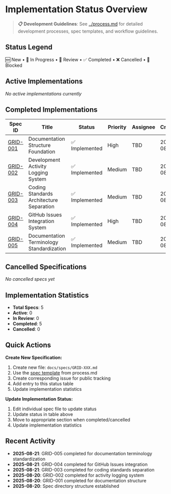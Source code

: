 # Implementation Status Overview

> **📋 Development Guidelines**: See [../process.md](../process.md) for detailed development processes, spec templates, and workflow guidelines.

## Status Legend
🆕 New • 🔄 In Progress • 👀 Review • ✅ Completed • ❌ Cancelled • 🔴 Blocked

## Active Implementations

*No active implementations currently*

## Completed Implementations

| Spec ID | Title | Status | Priority | Assignee | Created |
|---------|-------|--------|----------|----------|---------|
| [GRID-001](./GRID-001.md) | Documentation Structure Foundation | ✅ Implemented | High | TBD | 2025-08-20 |
| [GRID-002](./GRID-002.md) | Development Activity Logging System | ✅ Implemented | Medium | TBD | 2025-08-20 |
| [GRID-003](./GRID-003.md) | Coding Standards Architecture Separation | ✅ Implemented | Medium | TBD | 2025-08-21 |
| [GRID-004](./GRID-004.md) | GitHub Issues Integration System | ✅ Implemented | High | TBD | 2025-08-21 |
| [GRID-005](./GRID-005.md) | Documentation Terminology Standardization | ✅ Implemented | Medium | TBD | 2025-08-21 |

## Cancelled Specifications
*No cancelled specs yet*

## Implementation Statistics
- **Total Specs**: 5
- **Active**: 0
- **In Review**: 0
- **Completed**: 5
- **Cancelled**: 0

## Quick Actions

**Create New Specification:**
1. Create new file: `docs/specs/GRID-XXX.md`
2. Use the [spec template](../process.md#spec-template) from process.md
3. Create corresponding issue for public tracking
4. Add entry to this status table
5. Update implementation statistics

**Update Implementation Status:**
1. Edit individual spec file to update status
2. Update status in table above
3. Move to appropriate section when completed/cancelled
4. Update implementation statistics

## Recent Activity
- **2025-08-21**: GRID-005 completed for documentation terminology standardization
- **2025-08-21**: GRID-004 completed for GitHub Issues integration
- **2025-08-21**: GRID-003 completed for coding standards separation
- **2025-08-20**: GRID-002 completed for activity logging system
- **2025-08-20**: GRID-001 completed for documentation structure
- **2025-08-20**: Spec directory structure established